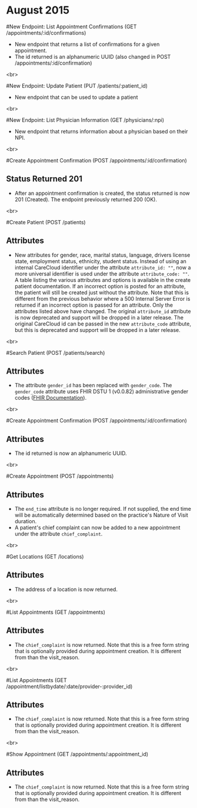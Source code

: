 # August 2015

#New Endpoint: List Appointment Confirmations (GET /appointments/:id/confirmations)
 
- New endpoint that returns a list of confirmations for a given appointment.
- The id returned is an alphanumeric UUID (also changed in POST /appointments/:id/confirmation)

<br\>

#New Endpoint: Update Patient (PUT /patients/:patient_id)
 
- New endpoint that can be used to update a patient

<br\>

#New Endpoint: List Physician Information (GET /physicians/:npi)
 
- New endpoint that returns information about a physician based on their NPI.

<br\>

#Create Appointment Confirmation (POST /appointments/:id/confirmation)
## Status Returned 201

- After an appointment confirmation is created, the status returned is now 201 (Created). The endpoint previously returned 200 (OK).

<br\>

#Create Patient (POST /patients)
## Attributes
- New attributes for gender, race, marital status, language, drivers license state, employment status, ethnicity, student status. Instead of using
an internal CareCloud identifier under the attribute ```attribute_id: ""```, now a more universal identifier is used under the attribute ```attribute_code: ""```. A table listing the various attributes and options is available in the create patient documentation. If an incorrect option is posted for an attribute, the patient will still be created just without the attribute. Note that this is different from the previous behavior where a 500 Internal Server Error is returned if an incorrect option is passed for an attribute. Only the attributes listed above have changed. The original ```attribute_id``` attribute is now deprecated and support will be dropped in a later release. The original CareCloud id can be passed in the new ```attribute_code``` attribute, but this is deprecated and support will be dropped in a later release. 

<br\>

#Search Patient (POST /patients/search)
## Attributes

- The attribute ```gender_id``` has been replaced with 	```gender_code```. The ```gender_code``` attribute uses FHIR DSTU 1 (v0.0.82) administrative gender codes ([FHIR Documentation](http://www.hl7.org/FHIR/valueset-administrative-gender.html)).

<br\>

#Create Appointment Confirmation (POST /appointments/:id/confirmation)
## Attributes

- The id returned is now an alphanumeric UUID.

<br\>

#Create Appointment (POST /appointments)
## Attributes

- The ```end_time``` attribute is no longer required. If not supplied, the end time will be automatically determined based on the practice's Nature of Visit duration.
- A patient's chief complaint can now be added to a new appointment under the attribute `chief_complaint`.

<br\>

#Get Locations (GET /locations)
## Attributes

- The address of a location is now returned.

<br\>

#List Appointments (GET /appointments)
## Attributes

- The `chief_complaint` is now returned. Note that this is a free form string that is optionally provided during appointment creation. It is different from than the visit_reason.

<br\>

#List Appointments (GET /appointment/listbydate/:date/provider-:provider_id)
## Attributes

- The `chief_complaint` is now returned. Note that this is a free form string that is optionally provided during appointment creation. It is different from than the visit_reason.

<br\>

#Show Appointment (GET /appointments/:appointment_id)
## Attributes

- The `chief_complaint` is now returned. Note that this is a free form string that is optionally provided during appointment creation. It is different from than the visit_reason.